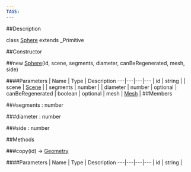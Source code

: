 ```yaml
---
TAGS:
---
```


##Description

class [Sphere](/classes/2.2/Sphere) extends _Primitive



##Constructor

##new [Sphere](/classes/2.2/Sphere)(id, scene, segments, diameter, canBeRegenerated, mesh, side)



####Parameters
 | Name | Type | Description
---|---|---|---
 | id | string | 
 | scene | [Scene](/classes/2.2/Scene) | 
 | segments | number | 
 | diameter | number | 
optional | canBeRegenerated | boolean | 
optional | mesh | [Mesh](/classes/2.2/Mesh) | 
##Members

###segments : number



###diameter : number



###side : number



##Methods

###copy(id) &rarr; [Geometry](/classes/2.2/Geometry)



####Parameters
 | Name | Type | Description
---|---|---|---
 | id | string | 

